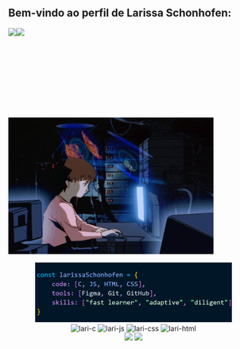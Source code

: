 ## Bem-vindo ao perfil de Larissa Schonhofen:
 
<div style="display: inline-block" align="center">
  <img height="180em" align="left" src="https://github-readme-stats.vercel.app/api?username=larissaschonhofen&show_icons=true&theme=nightowl&include_all_commits=true&count_private=true"/>
  <img height="180em" src="https://github-readme-stats.vercel.app/api/top-langs/?username=larissaschonhofen&layout=compact&langs_count=16&theme=nightowl"/>
</div><br>
<div style="display: inline-block" align="center">
    <img align="left" height="275" alt="coding-time" src="code.gif">
    <div style="display: inline-block" align="center">
        <br><img height="120em" alt="codigo" src="codigo.png">
    </div><br>
    <div style="display: inline-block" align="center">
        <img align="center" alt="lari-c" height="40" width="50" src="https://cdn.jsdelivr.net/gh/devicons/devicon@latest/icons/c/c-original.svg"/>
        <img align="center" alt="lari-js" height="40" width="50" src="https://cdn.jsdelivr.net/gh/devicons/devicon@latest/icons/javascript/javascript-original.svg"/>
        <img align="center" alt="lari-css" height="40" width="50" src="https://cdn.jsdelivr.net/gh/devicons/devicon@latest/icons/css3/css3-original.svg"/>
        <img align="center" alt="lari-html" height="40" width="50" src="https://cdn.jsdelivr.net/gh/devicons/devicon@latest/icons/html5/html5-original.svg" />
    </div><br>
    <div style="display: inline-block" align="center">
        <a href= "mailto:lari.schonhofen@gmail.com"><img src="https://img.shields.io/badge/Gmail-D14836?style=for-the-badge&logo=gmail&logoColor=white" target="_blank"></a>
        <a href="https://www.linkedin.com/in/larissa-schonhofen-da-silva/" target="_blank"><img src="https://img.shields.io/badge/-LinkedIn-%230077B5?style=for-the-badge&logo=linkedin&logoColor=white" target="_blank"></a>
    </div>
</div>

